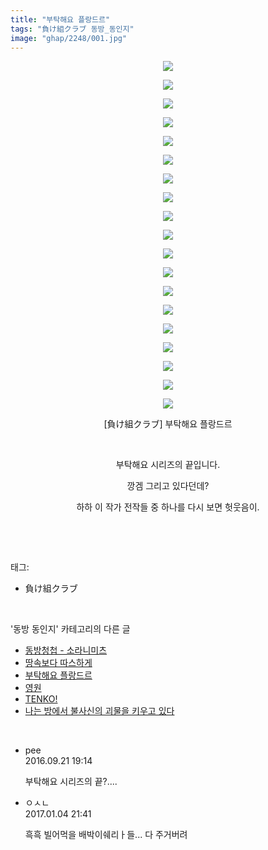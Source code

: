 ```yaml
---
title: "부탁해요 플랑드르"
tags: "負け組クラブ 동방_동인지"
image: "ghap/2248/001.jpg"
---
```

<div class="article">
<p style="text-align: center; clear: none; float: none;"><img src="{{ site.nasurl }}/ghap/2248/001.jpg"/></p>
<p style="text-align: center; clear: none; float: none;"><img src="{{ site.nasurl }}/ghap/2248/002.jpg"/></p>
<p style="text-align: center; clear: none; float: none;"><img src="{{ site.nasurl }}/ghap/2248/003.jpg"/></p>
<p style="text-align: center; clear: none; float: none;"><img src="{{ site.nasurl }}/ghap/2248/004.jpg"/></p>
<p style="text-align: center; clear: none; float: none;"><img src="{{ site.nasurl }}/ghap/2248/005.jpg"/></p>
<p style="text-align: center; clear: none; float: none;"><img src="{{ site.nasurl }}/ghap/2248/006.jpg"/></p>
<p style="text-align: center; clear: none; float: none;"><img src="{{ site.nasurl }}/ghap/2248/007.jpg"/></p>
<p style="text-align: center; clear: none; float: none;"><img src="{{ site.nasurl }}/ghap/2248/008.jpg"/></p>
<p style="text-align: center; clear: none; float: none;"><img src="{{ site.nasurl }}/ghap/2248/009.jpg"/></p>
<p style="text-align: center; clear: none; float: none;"><img src="{{ site.nasurl }}/ghap/2248/010.jpg"/></p>
<p style="text-align: center; clear: none; float: none;"><img src="{{ site.nasurl }}/ghap/2248/011.jpg"/></p>
<p style="text-align: center; clear: none; float: none;"><img src="{{ site.nasurl }}/ghap/2248/012.jpg"/></p>
<p style="text-align: center; clear: none; float: none;"><img src="{{ site.nasurl }}/ghap/2248/013.jpg"/></p>
<p style="text-align: center; clear: none; float: none;"><img src="{{ site.nasurl }}/ghap/2248/014.jpg"/></p>
<p style="text-align: center; clear: none; float: none;"><img src="{{ site.nasurl }}/ghap/2248/015.jpg"/></p>
<p style="text-align: center; clear: none; float: none;"><img src="{{ site.nasurl }}/ghap/2248/016.jpg"/></p>
<p style="text-align: center; clear: none; float: none;"><img src="{{ site.nasurl }}/ghap/2248/017.jpg"/></p>
<p style="text-align: center; clear: none; float: none;"><img src="{{ site.nasurl }}/ghap/2248/018.jpg"/></p>
<p style="text-align: center; clear: none; float: none;"><img src="{{ site.nasurl }}/ghap/2248/019.jpg"/></p>
<p style="text-align: center; clear: none; float: none;">[負け組クラブ] 부탁해요 플랑드르</p>
<p style="text-align: center; clear: none; float: none;"><br/></p>
<p style="text-align: center; clear: none; float: none;">부탁해요 시리즈의 끝입니다.</p>
<p style="text-align: center; clear: none; float: none;">깡겜 그리고 있다던데?</p>
<p style="text-align: center; clear: none; float: none;">하하 이 작가 전작들 중 하나를 다시 보면 헛웃음이.</p>
<p><br/></p>
</div><br/>
<div class="tagTrail">
<p>태그: </p>
<ul>
<li>負け組クラブ</li>
</ul>
</div><br/>
<div class="another">
<p>'동방 동인지' 카테고리의 다른 글</p>
<ul>
<li><a href="/2016-09-20-ghap_2251">동방청첩 - 소라니미츠</a></li>
<li><a href="/2016-09-20-ghap_2249">땅속보다 따스하게</a></li>
<li><a href="/2016-09-20-ghap_2248">부탁해요 플랑드르</a></li>
<li><a href="/2016-09-20-ghap_2247">영원</a></li>
<li><a href="/2016-09-20-ghap_2246">TENKO!</a></li>
<li><a href="/2016-09-20-ghap_2244">나는 방에서 불사신의 괴물을 키우고 있다</a></li>
</ul>
</div><br/>
<div class="cb_module cb_fluid">
<div class="cb_wrt cb_profile">
<div class="comment">
<ul>
<li class="cb_thumb_off" id="comment14810660">
<div class="cb_comment_area">
<div class="cb_info_area">
<div class="cb_section">
<span class="cb_nick_name">pee</span>
</div>
<div class="cb_section">
<span class="cb_date">2016.09.21 19:14 </span>
</div>
</div>
<div class="cb_dsc_comment">
<p class="cb_dsc">
											부탁해요 시리즈의 끝?....
										</p>
</div>
</div></li>
<li class="cb_thumb_off" id="comment14883216">
<div class="cb_comment_area">
<div class="cb_info_area">
<div class="cb_section">
<span class="cb_nick_name">ㅇㅅㄴ</span>
</div>
<div class="cb_section">
<span class="cb_date">2017.01.04 21:41 </span>
</div>
</div>
<div class="cb_dsc_comment">
<p class="cb_dsc">
											흑흑 빌어먹을 배박이쉐리ㅏ들... 다 주거버려
										</p>
</div>
</div></li>
</ul>
</div>
</div><!-- commentList close -->
</div><br/>
